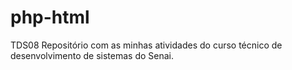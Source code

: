 # php-html
TDS08
Repositório com as minhas atividades do curso técnico de desenvolvimento de sistemas do Senai.
